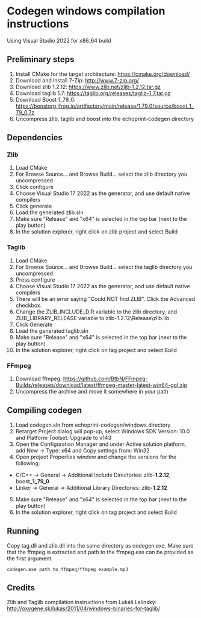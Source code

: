 # Codegen windows compilation instructions

Using Visual Studio 2022 for x86_64 build

## Preliminary steps

1. Install CMake for the target architecture: https://cmake.org/download/
2. Download and install 7-Zip: http://www.7-zip.org/
3. Download zlib 1.2.12: https://www.zlib.net/zlib-1.2.12.tar.gz
4. Download taglib 1.7: https://taglib.org/releases/taglib-1.7.tar.gz
5. Download Boost 1_79_0: https://boostorg.jfrog.io/artifactory/main/release/1.79.0/source/boost_1_79_0.7z
6. Uncompress zlib, taglib and boost into the echoprint-codegen directory

## Dependencies

### Zlib

1. Load CMake
2. For Browse Source... and Browse Build... select the zlib directory you uncompressed
3. Click configure
4. Choose Visual Studio 17 2022 as the generator, and use default native compilers
5. Click generate
6. Load the generated zlib.sln
7. Make sure "Release" and "x64" is selected in the top bar (next to the play button)
8. In the solution explorer, right click on zlib project and select Build

### Taglib

1. Load CMake
2. For Browse Source... and Browse Build... select the taglib directory you uncompressed
3. Press configure
4. Choose Visual Studio 17 2022 as the generator, and use default native compilers
5. There will be an error saying "Could NOT find ZLIB". Click the Advanced checkbox.
6. Change the ZLIB_INCLUDE_DIR variable to the zlib directory, and ZLIB_LIBRARY_RELEASE variable to zlib-1.2.12\Release\zlib.lib
7. Click Generate
8. Load the generated taglib.sln
9. Make sure "Release" and "x64" is selected in the top bar (next to the play button)
10. In the solution explorer, right click on tag project and select Build

### FFmpeg

1. Download ffmpeg: https://github.com/BtbN/FFmpeg-Builds/releases/download/latest/ffmpeg-master-latest-win64-gpl.zip
2. Uncompress the archive and move it somewhere in your path

## Compiling codegen

1. Load codegen.sln from echoprint-codegen/windows directory
2. Retarget Project dialog will pop-up, select Windows SDK Version: 10.0 and Platform Toolset: Upgrade to v143
3. Open the Configuration Manager and under Active solution platform, add New -> Type: x64 and Copy settings from: Win32
4. Open project Properties window and change the versions for the following:
* C/C++ -> General -> Additional Include Directories: zlib-**1.2.12**, boost_**1_79_0**
* Linker -> General -> Additional Library Directories: zlib-**1.2.12**
5. Make sure "Release" and "x64" is selected in the top bar (next to the play button)
4. In the solution explorer, right click on tag project and select Build

 
## Running

Copy tag.dll and zlib.dll into the same directory as codegen.exe. Make sure that the ffmpeg is extracted and path to the ffmpeg.exe can be provided as the first argument.

    codegen.exe path_to_ffmpeg/ffmpeg example.mp3

## Credits

Zlib and Taglib compilation instructions from Lukáš Lalinský: http://oxygene.sk/lukas/2011/04/windows-binaries-for-taglib/
